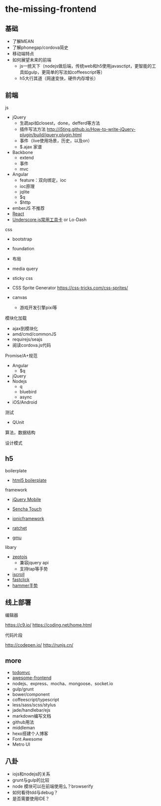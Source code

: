 # the-missing-frontend

## 基础

- 了解MEAN
- 了解phonegap/cordova简史
- 移动端特点
- 如何展望未来的前端
  - js一统天下（nodejs做后端，传统web和h5使用javasctipt，更智能的工具如gulp，更简单的写法如coffeescript等）
  - h5大行其道（网速变快，硬件内存增长）

## 前端

js

- jQuery
  - 生疏api如closest，done，defferd等方法
  - 插件写法方法 http://i5ting.github.io/How-to-write-jQuery-plugin/build/jquery.plugin.html
  - 事件（live使用场景，历史，以及on）
  - $.ajax 家谱
- Backbone
  - extend
  - 事件
  - mvc
- Angular
  - feature：双向绑定，ioc
  - ioc原理
  - jqlite
  - $q
  - $http
- emberJS 不推荐
- [React](http://facebook.github.io/react/)
- [Underscore.js常用工具卡](http://www.bootcss.com/p/underscore/) or Lo-Dash

css

- bootstrap
- foundation

- 布局
- media query
- sticky css
- CSS Sprite Generator https://css-tricks.com/css-sprites/
- canvas
  - 游戏开发引擎pixi等

模块化加载

- ajax到模块化
- amd/cmd/commonJS
- requirejs/seajs
- 阅读cordova.js代码

Promise/A+规范

- Angular
  - $q
- jQuery
- Nodejs
  - q
  - bluebird
  - async
- iOS/Android

测试

- QUnit

算法，数据结构

设计模式

## h5

boilerplate

- [html5 boilerplate](http://www.bootcss.com/p/html5boilerplate/)


framework

- [jQuery Mobile](http://jquerymobile.com/)
- [Sencha Touch](http://www.sencha.com/products/touch/)

- [ionicframework](ionicframework.com)
- [ratchet](http://goratchet.com/)
- [gmu](http://gmu.baidu.com/)


libary

- [zeptojs](http://zeptojs.com/)
  - 兼容jquery api
  - 支持tap等手势
- [iscroll](http://cubiq.org/iscroll-5)
- [fastclick](https://github.com/ftlabs/fastclick)
- [hammer手势](https://github.com/hammerjs/hammer.js)

## 线上部署


编辑器

https://c9.io/
https://coding.net/home.html

代码片段

http://codepen.io/
http://runjs.cn/

## more

- [todomvc](http://todomvc.com/)
- [awesome-frontend](https://github.com/JingwenTian/awesome-frontend)
- nodejs、express、mocha、mongoose、socket.io
- gulp/grunt
- bower/component
- coffeescript/typescript
- less/sass/scss/stylus
- jade/handlebar/ejs
- markdown编写文档
- github用法
- middleman
- hexo搭建个人博客
- Font Awesome
- Metro UI

## 八卦

- iojs和nodejs的关系
- grunt与gulp的比较
- node 模块可以在前端使用么？browserify
- 如何看待tdd与debug？
- 是否需要使用IDE？